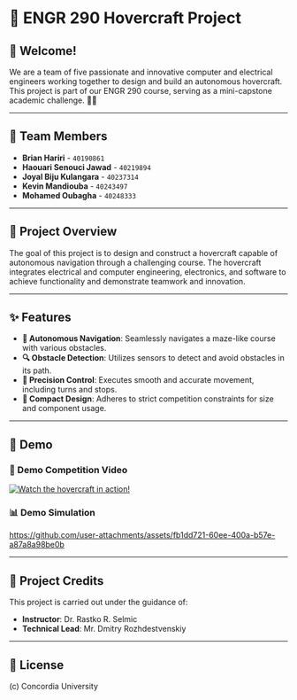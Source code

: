 # 🚀 ENGR 290 Hovercraft Project

## 🌟 Welcome!

We are a team of five passionate and innovative computer and electrical engineers working together to design and build an autonomous hovercraft. This project is part of our ENGR 290 course, serving as a mini-capstone academic challenge. 👋🗿

---

## 👥 Team Members

- **Brian Hariri** - `40190861`  
- **Haouari Senouci Jawad** - `40219894`  
- **Joyal Biju Kulangara** - `40237314`  
- **Kevin Mandiouba** - `40243497`  
- **Mohamed Oubagha** - `40248333`  

---

## 📖 Project Overview

The goal of this project is to design and construct a hovercraft capable of autonomous navigation through a challenging course. The hovercraft integrates electrical and computer engineering, electronics, and software to achieve functionality and demonstrate teamwork and innovation.

---

## ✨ Features

- **🧭 Autonomous Navigation**: Seamlessly navigates a maze-like course with various obstacles.
- **🔍 Obstacle Detection**: Utilizes sensors to detect and avoid obstacles in its path.
- **🎯 Precision Control**: Executes smooth and accurate movement, including turns and stops.
- **📏 Compact Design**: Adheres to strict competition constraints for size and component usage.

---

## 🎥 Demo

### 🏁 Demo Competition Video
[![Watch the hovercraft in action!](https://img.youtube.com/vi/7OipNl-lfNY/hqdefault.jpg)](https://youtube.com/shorts/7OipNl-lfNY?feature=share)

### 📊 Demo Simulation
https://github.com/user-attachments/assets/fb1dd721-60ee-400a-b57e-a87a8a98be0b


---

## 🙌 Project Credits

This project is carried out under the guidance of:

- **Instructor**: Dr. Rastko R. Selmic  
- **Technical Lead**: Mr. Dmitry Rozhdestvenskiy  

---


## 🏫 License

(c) Concordia University

